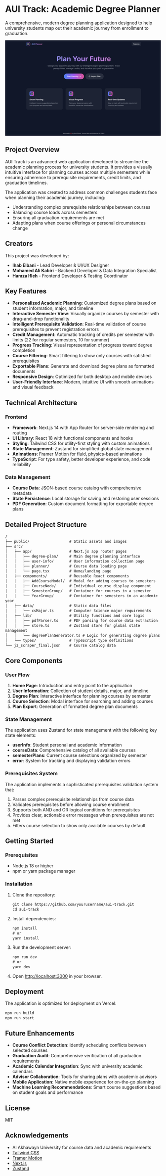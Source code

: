 # AUI Track: Academic Degree Planner

A comprehensive, modern degree planning application designed to help university students map out their academic journey from enrollment to graduation.

![AUITrack Screenshot](public/screenshot.png)

## Project Overview

AUI Track is an advanced web application developed to streamline the academic planning process for university students. It provides a visually intuitive interface for planning courses across multiple semesters while ensuring adherence to prerequisite requirements, credit limits, and graduation timelines.

The application was created to address common challenges students face when planning their academic journey, including:
- Understanding complex prerequisite relationships between courses
- Balancing course loads across semesters
- Ensuring all graduation requirements are met
- Adapting plans when course offerings or personal circumstances change

## Creators

This project was developed by:

- **Ihab Elbani** - Lead Developer & UI/UX Designer
- **Mohamed Ali Kabiri** - Backend Developer & Data Integration Specialist
- **Hamza Ifleh** - Frontend Developer & Testing Coordinator

## Key Features

- **Personalized Academic Planning**: Customized degree plans based on student information, major, and timeline
- **Interactive Semester View**: Visually organize courses by semester with drag-and-drop functionality
- **Intelligent Prerequisite Validation**: Real-time validation of course prerequisites to prevent registration errors
- **Credit Management**: Automatic tracking of credits per semester with limits (22 for regular semesters, 10 for summer)
- **Progress Tracking**: Visual representation of progress toward degree completion
- **Course Filtering**: Smart filtering to show only courses with satisfied prerequisites
- **Exportable Plans**: Generate and download degree plans as formatted documents
- **Responsive Design**: Optimized for both desktop and mobile devices
- **User-Friendly Interface**: Modern, intuitive UI with smooth animations and visual feedback

## Technical Architecture

### Frontend
- **Framework**: Next.js 14 with App Router for server-side rendering and routing
- **UI Library**: React 18 with functional components and hooks
- **Styling**: Tailwind CSS for utility-first styling with custom animations
- **State Management**: Zustand for simplified global state management
- **Animations**: Framer Motion for fluid, physics-based animations
- **TypeScript**: For type safety, better developer experience, and code reliability

### Data Management
- **Course Data**: JSON-based course catalog with comprehensive metadata
- **State Persistence**: Local storage for saving and restoring user sessions
- **PDF Generation**: Custom document formatting for exportable degree plans

## Detailed Project Structure

```
/
├── public/                  # Static assets and images
├── src/
│   ├── app/                 # Next.js app router pages
│   │   ├── degree-plan/     # Main degree planning interface
│   │   ├── user-info/       # User information collection page
│   │   ├── planner/         # Course data loading page
│   │   └── page.tsx         # Home/landing page
│   ├── components/          # Reusable React components
│   │   ├── AddCourseModal/  # Modal for adding courses to semesters
│   │   ├── CourseNode/      # Individual course display component
│   │   ├── SemesterGroup/   # Container for courses in a semester
│   │   └── YearGroup/       # Container for semesters in an academic year
│   ├── data/                # Static data files
│   │   └── csMajor.ts       # Computer Science major requirements
│   ├── lib/                 # Utility functions and core logic
│   │   ├── pdfParser.ts     # PDF parsing for course data extraction
│   │   ├── store.ts         # Zustand store for global state management
│   │   └── degreePlanGenerator.ts # Logic for generating degree plans
│   └── types/               # TypeScript type definitions
└── jz_scraper_final.json    # Course catalog data
```

## Core Components

### User Flow
1. **Home Page**: Introduction and entry point to the application
2. **User Information**: Collection of student details, major, and timeline
3. **Degree Plan**: Interactive interface for planning courses by semester
4. **Course Selection**: Modal interface for searching and adding courses
5. **Plan Export**: Generation of formatted degree plan documents

### State Management
The application uses Zustand for state management with the following key state elements:
- **userInfo**: Student personal and academic information
- **courseData**: Comprehensive catalog of all available courses
- **semesterPlans**: Current course selections organized by semester
- **error**: System for tracking and displaying validation errors

### Prerequisites System
The application implements a sophisticated prerequisites validation system that:
1. Parses complex prerequisite relationships from course data
2. Validates prerequisites before allowing course enrollment
3. Supports both AND and OR logical conditions for prerequisites
4. Provides clear, actionable error messages when prerequisites are not met
5. Filters course selection to show only available courses by default

## Getting Started

### Prerequisites
- Node.js 18 or higher
- npm or yarn package manager

### Installation
1. Clone the repository:
   ```
   git clone https://github.com/yourusername/aui-track.git
   cd aui-track
   ```

2. Install dependencies:
   ```
   npm install
   # or
   yarn install
   ```

3. Run the development server:
   ```
   npm run dev
   # or
   yarn dev
   ```

4. Open [http://localhost:3000](http://localhost:3000) in your browser.

## Deployment
The application is optimized for deployment on Vercel:

```
npm run build
npm run start
```

## Future Enhancements
- **Course Conflict Detection**: Identify scheduling conflicts between selected courses
- **Graduation Audit**: Comprehensive verification of all graduation requirements
- **Academic Calendar Integration**: Sync with university academic calendars
- **Advisor Collaboration**: Tools for sharing plans with academic advisors
- **Mobile Application**: Native mobile experience for on-the-go planning
- **Machine Learning Recommendations**: Smart course suggestions based on student goals and performance

## License
MIT

## Acknowledgements
- Al Akhawayn University for course data and academic requirements
- [Tailwind CSS](https://tailwindcss.com/)
- [Framer Motion](https://www.framer.com/motion/)
- [Next.js](https://nextjs.org/)
- [Zustand](https://github.com/pmndrs/zustand)

